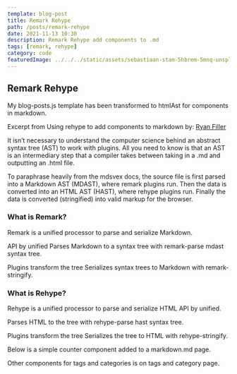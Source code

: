 ```yaml
---
template: blog-post
title: Remark Rehype
path: /posts/remark-rehype
date: 2021-11-13 10:30
description: Remark Rehype add components to .md
tags: [remark, rehype]
category: code   
featuredImage: ../../../static/assets/sebastiaan-stam-5hbrem-5mnq-unsplash.jpg
---
```


## Remark Rehype

My blog-posts.js template has been transformed to htmlAst for components in markdown.

Excerpt from Using rehype to add components to markdown by: 
[Ryan Filler](https://www.ryanfiller.com/blog/remark-and-rehype-plugins)

It isn’t necessary to understand the computer science behind an abstract syntax tree (AST) to work with plugins. All you need to know is that an AST is an intermediary step that a compiler takes between taking in a .md and outputting an .html file. 

To paraphrase heavily from the mdsvex docs, the source file is first parsed into a Markdown AST (MDAST), where remark plugins run. Then the data is converted into an HTML AST (HAST), where rehype plugins run. Finally the data is converted (stringified) into valid markup for the browser.

### What is Remark?

Remark is a unified processor to parse and serialize Markdown.

API by unified Parses Markdown to a syntax tree with remark-parse
mdast syntax tree.

Plugins transform the tree Serializes syntax trees to Markdown with remark-stringify.

### What is Rehype?

Rehype is a unified processor to parse and serialize HTML
API by unified.

Parses HTML to the tree with rehype-parse hast syntax tree.

Plugins transform the tree Serializes the tree to HTML with rehype-stringify.

Below is a simple counter component added to a markdown.md page.

<interactive-counter></interactive-counter>

Other components for tags and categories is on tags and category page.
